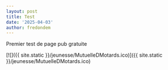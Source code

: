 ```yaml
---
layout: post
title: Test
date: '2025-04-03'
author: fredondem
---
```


Premier test de page pub gratuite



[![]({{ site.static }}/jeunesse/MutuelleDMotards.ico)]({{ site.static }}/jeunesse/MutuelleDMotards.ico)
